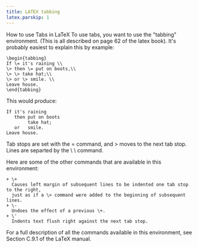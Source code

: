 ```yaml
---
title: LATEX tabbing
latex.parskip: 1
---
```


How to use Tabs in LaTeX
To use tabs, you want to use the "tabbing" environment. (This is all described on page 62 of the latex book). It's probably easiest to explain this by example:

    \begin{tabbing}
    If \= it's raining \\
    \> then \= put on boots,\\
    \> \> take hat;\\
    \> or \> smile. \\
    Leave house.
    \end{tabbing}

This would produce:

```framed
If it's raining
   then put on boots
        take hat;
   or   smile.
Leave house.
```

Tab stops are set with the \= command, and \> moves to the next tab stop.
Lines are separted by the \ \ command.

Here are some of the other commands that are available in this environment:

~~~
+ \+   
  Causes left margin of subsequent lines to be indented one tab stop to the right, 
  just as if a \> command were added to the beginning of subsequent lines.
+ \-   
  Undoes the effect of a previous \+.
+ \'   
  Indents text flush right against the next tab stop.
~~~

For a full description of all the commands available in this environment, see Section C.9.1 of the LaTeX manual.